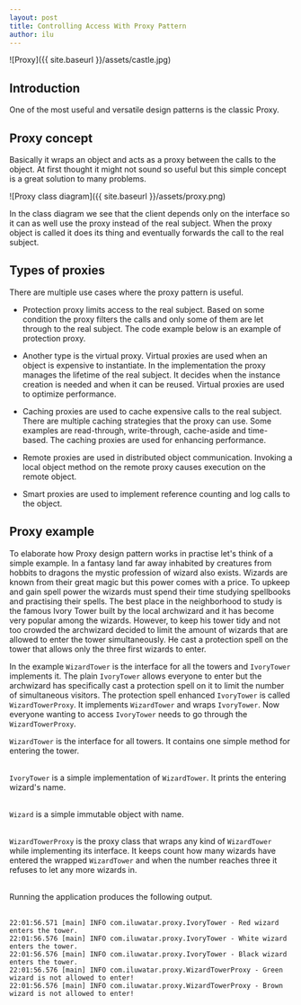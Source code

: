 ```yaml
---
layout: post
title: Controlling Access With Proxy Pattern
author: ilu
---
```


![Proxy]({{ site.baseurl }}/assets/castle.jpg)

## Introduction

One of the most useful and versatile design patterns is the classic Proxy.

## Proxy concept

Basically it wraps an object and acts as a proxy between the calls to the object. At first thought it might not sound so useful but this simple concept is a great solution to many problems.

![Proxy class diagram]({{ site.baseurl }}/assets/proxy.png)

In the class diagram we see that the client depends only on the interface so it can as well use the proxy instead of the real subject. When the proxy object is called it does its thing and eventually forwards the call to the real subject.

## Types of proxies

There are multiple use cases where the proxy pattern is useful.

- Protection proxy limits access to the real subject. Based on some condition the proxy filters the calls and only some of them are let through to the real subject. The code example below is an example of protection proxy.

- Another type is the virtual proxy. Virtual proxies are used when an object is expensive to instantiate.  In the implementation the proxy manages the lifetime of the real subject. It decides when the instance creation is needed and when it can be reused. Virtual proxies are used to optimize performance.

- Caching proxies are used to cache expensive calls to the real subject. There are multiple caching strategies that the proxy can use. Some examples are read-through, write-through, cache-aside and time-based. The caching proxies are used for enhancing performance.

- Remote proxies are used in distributed object communication. Invoking a local object method on the remote proxy causes execution on the remote object.

- Smart proxies are used to implement reference counting and log calls to the object.

## Proxy example

To elaborate how Proxy design pattern works in practise let's think of a simple example. In a fantasy land far away inhabited by creatures from hobbits to dragons the mystic profession of wizard also exists. Wizards are known from their great magic but this power comes with a price. To upkeep and gain spell power the wizards must spend their time studying spellbooks and practising their spells. The best place in the neighborhood to study is the famous Ivory Tower built by the local archwizard and it has become very popular among the wizards. However, to keep his tower tidy and not too crowded the archwizard decided to limit the amount of wizards that are allowed to enter the tower simultaneously. He cast a protection spell on the tower that allows only the three first wizards to enter.

In the example `WizardTower` is the interface for all the towers and `IvoryTower` implements it. The plain `IvoryTower` allows everyone to enter but the archwizard has specifically cast a protection spell on it to limit the number of simultaneous visitors. The protection spell enhanced `IvoryTower` is called `WizardTowerProxy`. It implements `WizardTower` and wraps `IvoryTower`. Now everyone wanting to access `IvoryTower` needs to go through the `WizardTowerProxy`.

<script src="http://gist-it.appspot.com/http://github.com/iluwatar/java-design-patterns/raw/master/proxy/src/main/java/com/iluwatar/proxy/WizardTower.java?slice=27:"></script>

`WizardTower` is the interface for all towers. It contains one simple method for entering the tower.<br/><br/>

<script src="http://gist-it.appspot.com/http://github.com/iluwatar/java-design-patterns/raw/master/proxy/src/main/java/com/iluwatar/proxy/IvoryTower.java?slice=32:"></script>

`IvoryTower` is a simple implementation of `WizardTower`. It prints the entering wizard's name.<br/><br/>

<script src="http://gist-it.appspot.com/http://github.com/iluwatar/java-design-patterns/raw/master/proxy/src/main/java/com/iluwatar/proxy/Wizard.java?slice=29:"></script>

`Wizard` is a simple immutable object with name.<br/><br/>

<script src="http://gist-it.appspot.com/http://github.com/iluwatar/java-design-patterns/raw/master/proxy/src/main/java/com/iluwatar/proxy/WizardTowerProxy.java?slice=32:"></script>

`WizardTowerProxy` is the proxy class that wraps any kind of `WizardTower` while implementing its interface. It keeps count how many wizards have entered the wrapped `WizardTower` and when the number reaches three it refuses to let any more wizards in.<br/><br/>

<script src="http://gist-it.appspot.com/http://github.com/iluwatar/java-design-patterns/raw/master/proxy/src/main/java/com/iluwatar/proxy/App.java?slice=40:"></script>

Running the application produces the following output.<br/><br/>

```
22:01:56.571 [main] INFO com.iluwatar.proxy.IvoryTower - Red wizard enters the tower.
22:01:56.576 [main] INFO com.iluwatar.proxy.IvoryTower - White wizard enters the tower.
22:01:56.576 [main] INFO com.iluwatar.proxy.IvoryTower - Black wizard enters the tower.
22:01:56.576 [main] INFO com.iluwatar.proxy.WizardTowerProxy - Green wizard is not allowed to enter!
22:01:56.576 [main] INFO com.iluwatar.proxy.WizardTowerProxy - Brown wizard is not allowed to enter!
```
